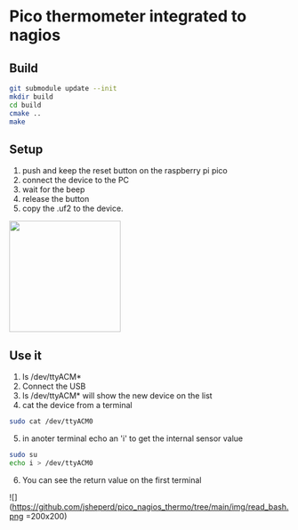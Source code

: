 # Pico thermometer integrated to nagios 


## Build

```bash
git submodule update --init
mkdir build
cd build
cmake ..
make
```

## Setup

 1. push and keep the reset button on the raspberry pi pico
 2. connect the device to the PC
 3. wait for the beep
 4. release the button
 5. copy the .uf2 to the device.

 <img src="https://github.com/jsheperd/pico_nagios_thermo/tree/main/img/hardware.jpg?raw=true" width="200" height="200" />

## Use it

 1. ls /dev/ttyACM*
 2. Connect the USB
 3. ls /dev/ttyACM* will show the new device on the list
 4. cat the device from a terminal 
 ```bash
 sudo cat /dev/ttyACM0
 ```
 5. in anoter terminal echo an 'i' to get the internal sensor value
 ```bash
 sudo su
 echo i > /dev/ttyACM0
 ```
 6. You can see the return value on the first terminal

 ![](https://github.com/jsheperd/pico_nagios_thermo/tree/main/img/read_bash.png =200x200)
